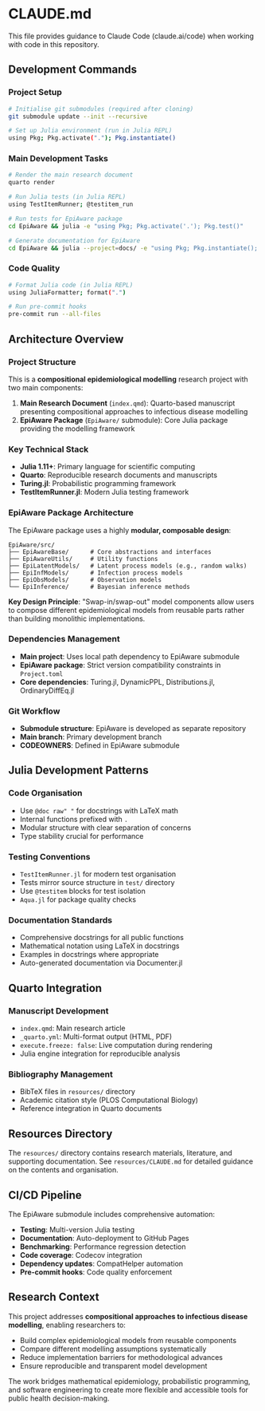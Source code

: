 # CLAUDE.md

This file provides guidance to Claude Code (claude.ai/code) when working with code in this repository.

## Development Commands

### Project Setup
```bash
# Initialise git submodules (required after cloning)
git submodule update --init --recursive

# Set up Julia environment (run in Julia REPL)
using Pkg; Pkg.activate("."); Pkg.instantiate()
```

### Main Development Tasks
```bash
# Render the main research document
quarto render

# Run Julia tests (in Julia REPL)
using TestItemRunner; @testitem_run

# Run tests for EpiAware package
cd EpiAware && julia -e "using Pkg; Pkg.activate('.'); Pkg.test()"

# Generate documentation for EpiAware
cd EpiAware && julia --project=docs/ -e "using Pkg; Pkg.instantiate(); using Documenter; include(\"docs/make.jl\")"
```

### Code Quality
```bash
# Format Julia code (in Julia REPL)
using JuliaFormatter; format(".")

# Run pre-commit hooks
pre-commit run --all-files
```

## Architecture Overview

### Project Structure
This is a **compositional epidemiological modelling** research project with two main components:

1. **Main Research Document** (`index.qmd`): Quarto-based manuscript presenting compositional approaches to infectious disease modelling
2. **EpiAware Package** (`EpiAware/` submodule): Core Julia package providing the modelling framework

### Key Technical Stack
- **Julia 1.11+**: Primary language for scientific computing
- **Quarto**: Reproducible research documents and manuscripts
- **Turing.jl**: Probabilistic programming framework
- **TestItemRunner.jl**: Modern Julia testing framework

### EpiAware Package Architecture
The EpiAware package uses a highly **modular, composable design**:

```
EpiAware/src/
├── EpiAwareBase/      # Core abstractions and interfaces
├── EpiAwareUtils/     # Utility functions
├── EpiLatentModels/   # Latent process models (e.g., random walks)
├── EpiInfModels/      # Infection process models
├── EpiObsModels/      # Observation models
└── EpiInference/      # Bayesian inference methods
```

**Key Design Principle**: "Swap-in/swap-out" model components allow users to compose different epidemiological models from reusable parts rather than building monolithic implementations.

### Dependencies Management
- **Main project**: Uses local path dependency to EpiAware submodule
- **EpiAware package**: Strict version compatibility constraints in `Project.toml`
- **Core dependencies**: Turing.jl, DynamicPPL, Distributions.jl, OrdinaryDiffEq.jl

### Git Workflow
- **Submodule structure**: EpiAware is developed as separate repository
- **Main branch**: Primary development branch
- **CODEOWNERS**: Defined in EpiAware submodule

## Julia Development Patterns

### Code Organisation
- Use `@doc raw" "` for docstrings with LaTeX math
- Internal functions prefixed with `.`
- Modular structure with clear separation of concerns
- Type stability crucial for performance

### Testing Conventions
- `TestItemRunner.jl` for modern test organisation
- Tests mirror source structure in `test/` directory
- Use `@testitem` blocks for test isolation
- `Aqua.jl` for package quality checks

### Documentation Standards
- Comprehensive docstrings for all public functions
- Mathematical notation using LaTeX in docstrings
- Examples in docstrings where appropriate
- Auto-generated documentation via Documenter.jl

## Quarto Integration

### Manuscript Development
- `index.qmd`: Main research article
- `_quarto.yml`: Multi-format output (HTML, PDF)
- `execute.freeze: false`: Live computation during rendering
- Julia engine integration for reproducible analysis

### Bibliography Management
- BibTeX files in `resources/` directory
- Academic citation style (PLOS Computational Biology)
- Reference integration in Quarto documents

## Resources Directory

The `resources/` directory contains research materials, literature, and supporting documentation. See `resources/CLAUDE.md` for detailed guidance on the contents and organisation.

## CI/CD Pipeline

The EpiAware submodule includes comprehensive automation:
- **Testing**: Multi-version Julia testing
- **Documentation**: Auto-deployment to GitHub Pages
- **Benchmarking**: Performance regression detection
- **Code coverage**: Codecov integration
- **Dependency updates**: CompatHelper automation
- **Pre-commit hooks**: Code quality enforcement

## Research Context

This project addresses **compositional approaches to infectious disease modelling**, enabling researchers to:
- Build complex epidemiological models from reusable components
- Compare different modelling assumptions systematically
- Reduce implementation barriers for methodological advances
- Ensure reproducible and transparent model development

The work bridges mathematical epidemiology, probabilistic programming, and software engineering to create more flexible and accessible tools for public health decision-making.